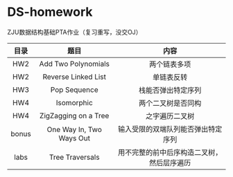 # DS-homework
ZJU数据结构基础PTA作业（复习重写，没交OJ）


| 目录  |           题目           |                    内容                    |
| :---: | :----------------------: | :----------------------------------------: |
|  HW2  |   Add Two Polynomials    |                两个链表多项                |
|  HW2  |   Reverse Linked List    |                 单链表反转                 |
|  HW3  |       Pop Sequence       |             栈能否弹出特定序列             |
|  HW4  |        Isomorphic        |             两个二叉树是否同构             |
|  HW4  |   ZigZagging on a Tree   |               之字遍历二叉树               |
| bonus | One Way In, Two Ways Out |     输入受限的双端队列能否弹出特定序列     |
| labs  |     Tree Traversals      | 用不完整的前中后序构造二叉树，然后层序遍历 |